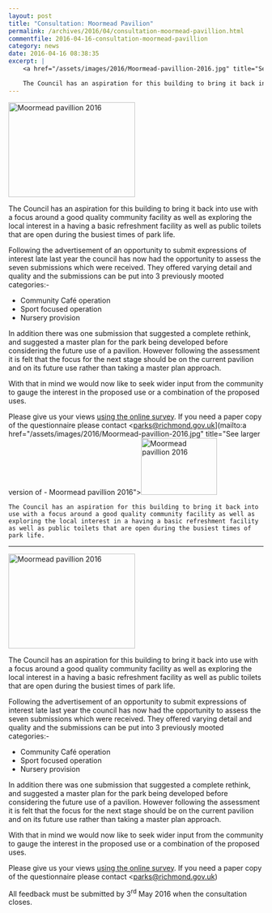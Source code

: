 ```yaml
---
layout: post
title: "Consultation: Moormead Pavilion"
permalink: /archives/2016/04/consultation-moormead-pavillion.html
commentfile: 2016-04-16-consultation-moormead-pavillion
category: news
date: 2016-04-16 08:38:35
excerpt: |
    <a href="/assets/images/2016/Moormead-pavillion-2016.jpg" title="See larger version of - Moormead pavillion 2016"><img src="/assets/images/2016/Moormead-pavillion-2016_thumb.jpg" width="150" height="112" alt="Moormead pavillion 2016" class="photo right" /></a>

    The Council has an aspiration for this building to bring it back into use with a focus around a good quality community facility as well as exploring the local interest in a having a basic refreshment facility as well as public toilets that are open during the busiest times of park life.
---
```


<a href="/assets/images/2016/Moormead-pavillion-2016.jpg" title="See larger version of - Moormead pavillion 2016"><img src="/assets/images/2016/Moormead-pavillion-2016_thumb.jpg" width="250" height="187" alt="Moormead pavillion 2016" class="photo right" /></a>

The Council has an aspiration for this building to bring it back into use with a focus around a good quality community facility as well as exploring the local interest in a having a basic refreshment facility as well as public toilets that are open during the busiest times of park life.

Following the advertisement of an opportunity to submit expressions of interest late last year the council has now had the opportunity to assess the seven submissions which were received. They offered varying detail and quality and the submissions can be put into 3 previously mooted categories:-

-   Community Café operation
-   Sport focused operation
-   Nursery provision

In addition there was one submission that suggested a complete rethink, and suggested a master plan for the park being developed before considering the future use of a pavilion. However following the assessment it is felt that the focus for the next stage should be on the current pavilion and on its future use rather than taking a master plan approach.

With that in mind we would now like to seek wider input from the community to gauge the interest in the proposed use or a combination of the proposed uses.

Please give us your views [using the online survey](https://consultation.richmond.gov.uk/parks-open-spaces/moormead/consultation). If you need a paper copy of the questionnaire please contact <parks@richmond.gov.uk](mailto:a href="/assets/images/2016/Moormead-pavillion-2016.jpg" title="See larger version of - Moormead pavillion 2016"><img src="/assets/images/2016/Moormead-pavillion-2016_thumb.jpg" width="150" height="112" alt="Moormead pavillion 2016" class="photo right" /></a>

    The Council has an aspiration for this building to bring it back into use with a focus around a good quality community facility as well as exploring the local interest in a having a basic refreshment facility as well as public toilets that are open during the busiest times of park life.
---

<a href="/assets/images/2016/Moormead-pavillion-2016.jpg" title="See larger version of - Moormead pavillion 2016"><img src="/assets/images/2016/Moormead-pavillion-2016_thumb.jpg" width="250" height="187" alt="Moormead pavillion 2016" class="photo right" /></a>

The Council has an aspiration for this building to bring it back into use with a focus around a good quality community facility as well as exploring the local interest in a having a basic refreshment facility as well as public toilets that are open during the busiest times of park life.

Following the advertisement of an opportunity to submit expressions of interest late last year the council has now had the opportunity to assess the seven submissions which were received. They offered varying detail and quality and the submissions can be put into 3 previously mooted categories:-

-   Community Café operation
-   Sport focused operation
-   Nursery provision

In addition there was one submission that suggested a complete rethink, and suggested a master plan for the park being developed before considering the future use of a pavilion. However following the assessment it is felt that the focus for the next stage should be on the current pavilion and on its future use rather than taking a master plan approach.

With that in mind we would now like to seek wider input from the community to gauge the interest in the proposed use or a combination of the proposed uses.

Please give us your views [using the online survey](https://consultation.richmond.gov.uk/parks-open-spaces/moormead/consultation). If you need a paper copy of the questionnaire please contact <parks@richmond.gov.uk)

All feedback must be submitted by 3<sup>rd</sup> May 2016 when the consultation closes.
